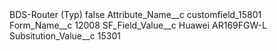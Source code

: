 <?xml version="1.0" encoding="UTF-8"?>
<CustomMetadata xmlns="http://soap.sforce.com/2006/04/metadata" xmlns:xsi="http://www.w3.org/2001/XMLSchema-instance" xmlns:xsd="http://www.w3.org/2001/XMLSchema">
    <label>BDS-Router (Typ)</label>
    <protected>false</protected>
    <values>
        <field>Attribute_Name__c</field>
        <value xsi:type="xsd:string">customfield_15801</value>
    </values>
    <values>
        <field>Form_Name__c</field>
        <value xsi:type="xsd:string">12008</value>
    </values>
    <values>
        <field>SF_Field_Value__c</field>
        <value xsi:type="xsd:string">Huawei AR169FGW-L</value>
    </values>
    <values>
        <field>Subsitution_Value__c</field>
        <value xsi:type="xsd:string">15301</value>
    </values>
</CustomMetadata>
